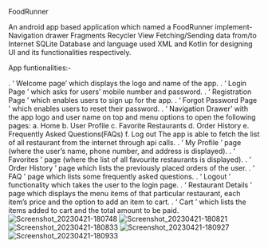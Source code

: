FoodRunner

An android app based application which named a FoodRunner
implement-
  Navigation drawer
  Fragments
  Recycler View
  Fetching/Sending data from/to Internet
  SQLite Database
  and language used XML and Kotlin for designing UI and its functionalities respectively.

App funtionalities:-

. ‘ Welcome page’ which displays the logo and name of the app.
. ‘ Login Page ’ which asks for users’ mobile number and password.
. ‘ Registration Page ’ which enables users to sign up for the app.
. ‘ Forgot Password Page ’ which enables users to reset their password.
. ‘ Navigation Drawer’ with the app logo and user name on top and menu options to open the following pages: a. Home b. User Profile c. Favorite Restaurants d. Order History e. Frequently Asked Questions(FAQs) f. Log out
The app is able to fetch the list of all restaurant from the internet through api calls.
. ‘ My Profile ’ page (where the user’s name, phone number, and address is displayed).
. ‘ Favorites ’ page (where the list of all favourite restaurants is displayed).
. ‘ Order History ’ page which lists the previously placed orders of the user.
. ‘ FAQ ’ page which lists some frequently asked questions.
. ‘ Logout ’ functionality which takes the user to the login page.
. ‘ Restaurant Details ’ page which displays the menu items of that particular restaurant, each item’s price and the option to add an item to cart.
. ‘ Cart ’ which lists the items added to cart and the total amount to be paid.
![Screenshot_20230421-180748](https://user-images.githubusercontent.com/90332465/233639616-c560571d-df39-45f5-b9d6-beb1e06700a0.png)
![Screenshot_20230421-180821](https://user-images.githubusercontent.com/90332465/233639685-870e33a8-6e7f-466e-8551-1f57ea07882e.png)
![Screenshot_20230421-180833](https://user-images.githubusercontent.com/90332465/233639760-172b8b66-1de6-4285-9e37-91f699bb0d28.png)
![Screenshot_20230421-180927](https://user-images.githubusercontent.com/90332465/233639849-e10be93a-deaa-42d4-93ac-681704550cb2.png)
![Screenshot_20230421-180933](https://user-images.githubusercontent.com/90332465/233639874-59c6e445-cc76-4e84-90b1-4221e83d8222.png)
